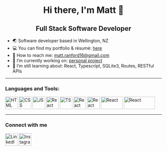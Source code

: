 <!--
**matthew-ranford/matthew-ranford** is a ✨ _special_ ✨ repository because its `README.md` (this file) appears on your GitHub profile.
-->
<h1 align="center"> Hi there, I'm Matt 👋</h1>
<h2 align="center">Full Stack Software Developer </h2> 

- 🌏 Software developer based in Wellington, NZ
- 💻 You can find my portfolio & résumé: <a href="https://matthew-ranford.github.io/portfolio/" target="_blank">here</a>
- 📧 How to reach me: <a href="mailto:matt.ranford16@gmail.com" target="blank">matt.ranford16@gmail.com</a>
- 🔭 I’m currently working on: <a href="https://github.com/matthew-ranford/item-tracker" target="blank">personal project</a>
- 🌱 I’m still learning about: React, Typescript, SQLite3, Routes, RESTful APIs

---

<h3 align="left"> Languages and Tools:</h3>
<p align="left">
<a href="https://react.dev/">
  <a href="https://www.w3schools.com/html/">
  <img src="https://cdn-icons-png.flaticon.com/512/919/919827.png" alt="HTML" width="40" height="40"></a>
<a href="https://www.w3schools.com/css/">
  <img src="https://cdn-icons-png.flaticon.com/512/919/919826.png" alt="CSS" width="40" height="40"></a>
  <a href="https://www.javascript.com/">
  <img src="https://cdn-icons-png.flaticon.com/512/5968/5968292.png" alt="JS" width="40" height="40"></a>
  <img src="https://www.svgrepo.com/show/452092/react.svg" alt="React" width="40" height="40"></a>
<a href="https://www.typescriptlang.org/">
  <img src="https://cdn-icons-png.flaticon.com/512/5968/5968381.png" alt="TS" width="40" height="40"></a>
<a href="https://git-scm.com/">
  <img src="https://upload.wikimedia.org/wikipedia/commons/thumb/3/3f/Git_icon.svg/1200px-Git_icon.svg.png" alt="React" width="40" height="40"></a>
<a href="https://nodejs.org/en">
  <img src="https://cdn-icons-png.flaticon.com/512/919/919825.png" alt="React" width="40" height="40"></a>
<a href="https://expressjs.com/">
  <img src="https://www.vectorlogo.zone/logos/expressjs/expressjs-ar21.png" alt="React" width="70" height="40"></a>
<a href="https://www.sqlite.org/index.html">
  <img src="https://static-00.iconduck.com/assets.00/sqlite-icon-2048x909-7nkrc3bm.png" alt="React" width="100" height="40">
</a>
</p>

---

<h3 align="left"> Connect with me</h3>
<p align="left">
  <a href='https://linkedin.com/in/matthew-ranford-23b759261/' target="blank"><img src="https://cdn1.iconfinder.com/data/icons/logotypes/32/circle-linkedin-512.png" alt="LinkedIn" width="40" height="40"></a>
<a href="https://www.instagram.com/mattranny/" target="blank"><img src="https://github.com/matthew-ranford/matthew-ranford/assets/122190913/8f39cd2e-9289-4b98-aea2-a571e364f01a" alt="Instagram" width="40" height="40"></a></p>
